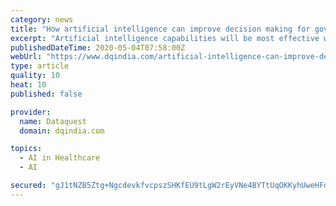 ```yaml
---
category: news
title: "How artificial intelligence can improve decision making for government and healthcare CIOs amidst Coronavirus pandemic"
excerpt: "Artificial intelligence capabilities will be most effective when applied in full collaboration between IT leaders and medical specialists"
publishedDateTime: 2020-05-04T07:58:00Z
webUrl: "https://www.dqindia.com/artificial-intelligence-can-improve-decision-making-government-healthcare-cios-amidst-coronavirus-pandemic/"
type: article
quality: 10
heat: 10
published: false

provider:
  name: Dataquest
  domain: dqindia.com

topics:
  - AI in Healthcare
  - AI

secured: "gJ1tNZB5Ztg+NgcdevkfvcpszSHKfEU9tLgW2rEyVNe4BYTtUqOKKyhUweHFd3IFQB4Om6iCcmI8WhRGm1D1GJPZibmoGHy98LdgTdD73UMmjeuwx3H7lnOXFhbz73I2AOre3fd6UDSnaIzZbs2jcRyeUFSn6PH4/qfrn/p6BLwLVdzqU8WG7LXvsXDgMkBfOhI6VFdmcjRvwm31Paohjr/Qxmt82JoLUkAv/xZjEuewAFosC8ZFp04ATEVmc4Thj7apA4ExjCLTGuD50Ws/yV8CFeX2k/zhFdz1Dp3TAB/NEeHhj6CMx49eCSVy5ClEua/mxHXnWbAXcWYP11+a/QIicLAs6JEsdhQ4eHH3+sRRHH8mroq+YSL7V8ltO7hbb1ptfEUg0/+VqzM6ytk8E5dpTROhTvxzSp2PLCG8QwhJxdfF2anLcF5I4NRlmf1vlIAsNNMeiVaD94l2pfslghdmuAIhO6nlclL9gz66GX8=;9Z8XZSX144IitR3RzMNUmQ=="
---
```


